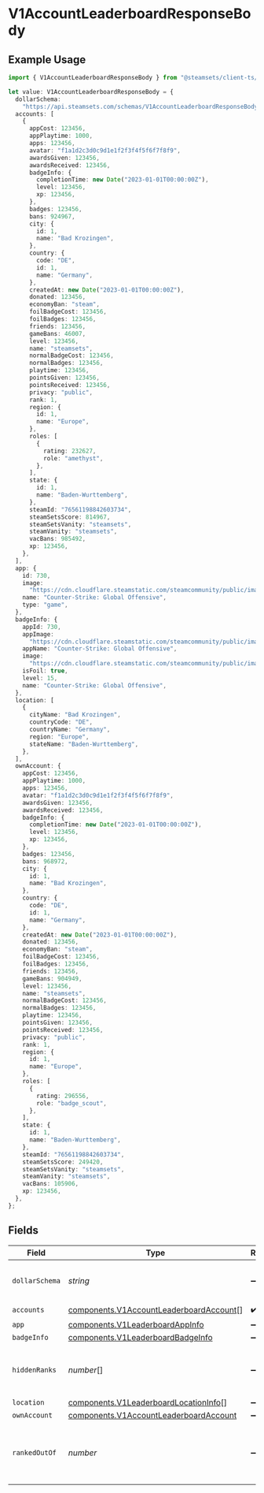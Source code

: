 # V1AccountLeaderboardResponseBody

## Example Usage

```typescript
import { V1AccountLeaderboardResponseBody } from "@steamsets/client-ts/models/components";

let value: V1AccountLeaderboardResponseBody = {
  dollarSchema:
    "https://api.steamsets.com/schemas/V1AccountLeaderboardResponseBody.json",
  accounts: [
    {
      appCost: 123456,
      appPlaytime: 1000,
      apps: 123456,
      avatar: "f1a1d2c3d0c9d1e1f2f3f4f5f6f7f8f9",
      awardsGiven: 123456,
      awardsReceived: 123456,
      badgeInfo: {
        completionTime: new Date("2023-01-01T00:00:00Z"),
        level: 123456,
        xp: 123456,
      },
      badges: 123456,
      bans: 924967,
      city: {
        id: 1,
        name: "Bad Krozingen",
      },
      country: {
        code: "DE",
        id: 1,
        name: "Germany",
      },
      createdAt: new Date("2023-01-01T00:00:00Z"),
      donated: 123456,
      economyBan: "steam",
      foilBadgeCost: 123456,
      foilBadges: 123456,
      friends: 123456,
      gameBans: 46007,
      level: 123456,
      name: "steamsets",
      normalBadgeCost: 123456,
      normalBadges: 123456,
      playtime: 123456,
      pointsGiven: 123456,
      pointsReceived: 123456,
      privacy: "public",
      rank: 1,
      region: {
        id: 1,
        name: "Europe",
      },
      roles: [
        {
          rating: 232627,
          role: "amethyst",
        },
      ],
      state: {
        id: 1,
        name: "Baden-Wurttemberg",
      },
      steamId: "76561198842603734",
      steamSetsScore: 814967,
      steamSetsVanity: "steamsets",
      steamVanity: "steamsets",
      vacBans: 985492,
      xp: 123456,
    },
  ],
  app: {
    id: 730,
    image:
      "https://cdn.cloudflare.steamstatic.com/steamcommunity/public/images/apps/730/a1a2f9f3f4c0c2b1f8d3a4e5f6d7e8f9.jpg",
    name: "Counter-Strike: Global Offensive",
    type: "game",
  },
  badgeInfo: {
    appId: 730,
    appImage:
      "https://cdn.cloudflare.steamstatic.com/steamcommunity/public/images/apps/730/a1a2f9f3f4c0c2b1f8d3a4e5f6d7e8f9.jpg",
    appName: "Counter-Strike: Global Offensive",
    image:
      "https://cdn.cloudflare.steamstatic.com/steamcommunity/public/images/apps/730/a1a2f9f3f4c0c2b1f8d3a4e5f6d7e8f9.jpg",
    isFoil: true,
    level: 15,
    name: "Counter-Strike: Global Offensive",
  },
  location: [
    {
      cityName: "Bad Krozingen",
      countryCode: "DE",
      countryName: "Germany",
      region: "Europe",
      stateName: "Baden-Wurttemberg",
    },
  ],
  ownAccount: {
    appCost: 123456,
    appPlaytime: 1000,
    apps: 123456,
    avatar: "f1a1d2c3d0c9d1e1f2f3f4f5f6f7f8f9",
    awardsGiven: 123456,
    awardsReceived: 123456,
    badgeInfo: {
      completionTime: new Date("2023-01-01T00:00:00Z"),
      level: 123456,
      xp: 123456,
    },
    badges: 123456,
    bans: 968972,
    city: {
      id: 1,
      name: "Bad Krozingen",
    },
    country: {
      code: "DE",
      id: 1,
      name: "Germany",
    },
    createdAt: new Date("2023-01-01T00:00:00Z"),
    donated: 123456,
    economyBan: "steam",
    foilBadgeCost: 123456,
    foilBadges: 123456,
    friends: 123456,
    gameBans: 904949,
    level: 123456,
    name: "steamsets",
    normalBadgeCost: 123456,
    normalBadges: 123456,
    playtime: 123456,
    pointsGiven: 123456,
    pointsReceived: 123456,
    privacy: "public",
    rank: 1,
    region: {
      id: 1,
      name: "Europe",
    },
    roles: [
      {
        rating: 296556,
        role: "badge_scout",
      },
    ],
    state: {
      id: 1,
      name: "Baden-Wurttemberg",
    },
    steamId: "76561198842603734",
    steamSetsScore: 249420,
    steamSetsVanity: "steamsets",
    steamVanity: "steamsets",
    vacBans: 105906,
    xp: 123456,
  },
};
```

## Fields

| Field                                                                                              | Type                                                                                               | Required                                                                                           | Description                                                                                        | Example                                                                                            |
| -------------------------------------------------------------------------------------------------- | -------------------------------------------------------------------------------------------------- | -------------------------------------------------------------------------------------------------- | -------------------------------------------------------------------------------------------------- | -------------------------------------------------------------------------------------------------- |
| `dollarSchema`                                                                                     | *string*                                                                                           | :heavy_minus_sign:                                                                                 | A URL to the JSON Schema for this object.                                                          | https://api.steamsets.com/schemas/V1AccountLeaderboardResponseBody.json                            |
| `accounts`                                                                                         | [components.V1AccountLeaderboardAccount](../../models/components/v1accountleaderboardaccount.md)[] | :heavy_check_mark:                                                                                 | N/A                                                                                                |                                                                                                    |
| `app`                                                                                              | [components.V1LeaderboardAppInfo](../../models/components/v1leaderboardappinfo.md)                 | :heavy_minus_sign:                                                                                 | N/A                                                                                                |                                                                                                    |
| `badgeInfo`                                                                                        | [components.V1LeaderboardBadgeInfo](../../models/components/v1leaderboardbadgeinfo.md)             | :heavy_minus_sign:                                                                                 | N/A                                                                                                |                                                                                                    |
| `hiddenRanks`                                                                                      | *number*[]                                                                                         | :heavy_minus_sign:                                                                                 | The ranks that are hidden in the leaderboard                                                       |                                                                                                    |
| `location`                                                                                         | [components.V1LeaderboardLocationInfo](../../models/components/v1leaderboardlocationinfo.md)[]     | :heavy_minus_sign:                                                                                 | N/A                                                                                                |                                                                                                    |
| `ownAccount`                                                                                       | [components.V1AccountLeaderboardAccount](../../models/components/v1accountleaderboardaccount.md)   | :heavy_minus_sign:                                                                                 | N/A                                                                                                |                                                                                                    |
| `rankedOutOf`                                                                                      | *number*                                                                                           | :heavy_minus_sign:                                                                                 | The number of accounts that are ranked in the leaderboard                                          |                                                                                                    |